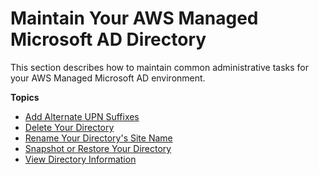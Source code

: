 # Maintain Your AWS Managed Microsoft AD Directory<a name="ms_ad_maintain"></a>

This section describes how to maintain common administrative tasks for your AWS Managed Microsoft AD environment\.

**Topics**
+ [Add Alternate UPN Suffixes](ms_ad_upn_suffixes.md)
+ [Delete Your Directory](ms_ad_delete.md)
+ [Rename Your Directory's Site Name](ms_ad_rename_site.md)
+ [Snapshot or Restore Your Directory](ms_ad_snapshots.md)
+ [View Directory Information](ms_ad_view_directory_info.md)